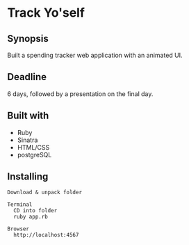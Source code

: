 # Track Yo'self

## Synopsis
Built a spending tracker web application with an animated UI.

## Deadline
6 days, followed by a presentation on the final day. 

## Built with
* Ruby
* Sinatra
* HTML/CSS
* postgreSQL

## Installing
```
Download & unpack folder

Terminal
  CD into folder
  ruby app.rb
  
Browser
  http://localhost:4567
```

